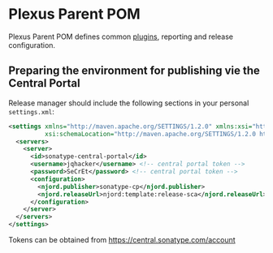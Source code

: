 # Plexus Parent POM

Plexus Parent POM defines common [plugins](./plugin-management.html), reporting and release configuration.

## Preparing the environment for publishing vie the Central Portal

Release manager should include the following sections in your personal `settings.xml`:

```xml
<settings xmlns="http://maven.apache.org/SETTINGS/1.2.0" xmlns:xsi="http://www.w3.org/2001/XMLSchema-instance"
          xsi:schemaLocation="http://maven.apache.org/SETTINGS/1.2.0 https://maven.apache.org/xsd/settings-1.2.0.xsd">
  <servers>
    <server>
      <id>sonatype-central-portal</id>
      <username>jqhacker</username> <!-- central portal token -->
      <password>SeCrEt</password> <!-- central portal token -->
      <configuration>
        <njord.publisher>sonatype-cp</njord.publisher>
        <njord.releaseUrl>njord:template:release-sca</njord.releaseUrl>
      </configuration>
    </server>
  </servers>
</settings>
```

Tokens can be obtained from https://central.sonatype.com/account

